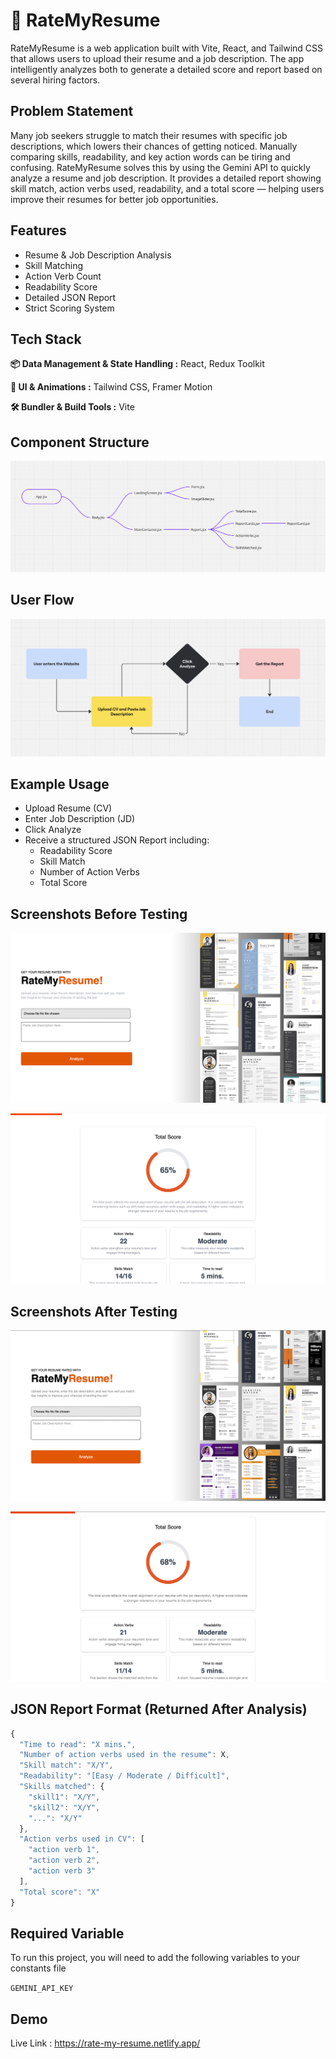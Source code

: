 # 📄 RateMyResume

RateMyResume is a web application built with Vite, React, and Tailwind CSS that allows users to upload their resume and a job description. The app intelligently analyzes both to generate a detailed score and report based on several hiring factors.

## Problem Statement

Many job seekers struggle to match their resumes with specific job descriptions, which lowers their chances of getting noticed. Manually comparing skills, readability, and key action words can be tiring and confusing.
RateMyResume solves this by using the Gemini API to quickly analyze a resume and job description. It provides a detailed report showing skill match, action verbs used, readability, and a total score — helping users improve their resumes for better job opportunities.

## Features

- Resume & Job Description Analysis
- Skill Matching
- Action Verb Count
- Readability Score
- Detailed JSON Report
- Strict Scoring System

## Tech Stack

**📦 Data Management & State Handling :** React, Redux Toolkit

**🎨 UI & Animations :** Tailwind CSS, Framer Motion

**🛠 Bundler & Build Tools :** Vite

## Component Structure

![Component Structure](./src/assets/ComponentStructure.png)

## User Flow

![User Flow](./src/assets/User-Flow.png)

## Example Usage

- Upload Resume (CV)
- Enter Job Description (JD)
- Click Analyze
- Receive a structured JSON Report including:
  - Readability Score
  - Skill Match
  - Number of Action Verbs
  - Total Score

## Screenshots Before Testing

![App Screenshot 1 Before Testing](./src//assets/RateMyResume-LandingScreen.png)

![App Screenshot 2 Before Testing](./src//assets/Report.png)

## Screenshots After Testing

![App Screenshot 1 After Testing](./src//assets/LandingScreenAfterTesting.png)

![App Screenshot 2 After Testing](./src//assets/ReportAfterTesting.png)

## JSON Report Format (Returned After Analysis)

```javascript
{
  "Time to read": "X mins.",
  "Number of action verbs used in the resume": X,
  "Skill match": "X/Y",
  "Readability": "[Easy / Moderate / Difficult]",
  "Skills matched": {
    "skill1": "X/Y",
    "skill2": "X/Y",
    "...": "X/Y"
  },
  "Action verbs used in CV": [
    "action verb 1",
    "action verb 2",
    "action verb 3"
  ],
  "Total score": "X"
}
```

## Required Variable

To run this project, you will need to add the following variables to your constants file

`GEMINI_API_KEY`

## Demo

Live Link : https://rate-my-resume.netlify.app/
